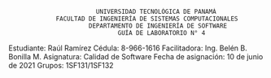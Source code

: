                             UNIVERSIDAD TECNOLÓGICA DE PANAMÁ
                 FACULTAD DE INGENIERÍA DE SISTEMAS COMPUTACIONALES
                          DEPARTAMENTO DE INGENIERÍA DE SOFTWARE
                                  GUÍA DE LABORATORIO N° 4
Estudiante: Raúl Ramírez				Cédula: 8-966-1616
Facilitadora: Ing. Belén B. Bonilla M.                  Asignatura: Calidad de Software 
Fecha de asignación: 10 de junio de 2021                Grupos: 1SF131/1SF132

